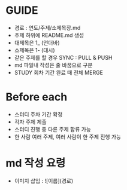 # GUIDE
- 경로 : 연도/주제/소제목장.md  
- 주제 하위에 README.md 생성  
- 대제목은 1_ (언더바)    
- 소제목은 1- (대시)  
- 같은 주제를 할 경우 SYNC : PULL & PUSH  
- md 파일내 작성은 줄 바꿈으로 구분  
- STUDY 회차 기간 완료 때 전체 MERGE  

# Before each
- 스터디 주차 기간 확정
- 각자 주제 제출
- 스터디 진행 중 다른 주제 합류 가능
- 한 사람 여러 주제, 여러 사람이 한 주제 진행 가능

# md 작성 요령
- 이미지 삽입 : \!\[이름\]\(경로\)